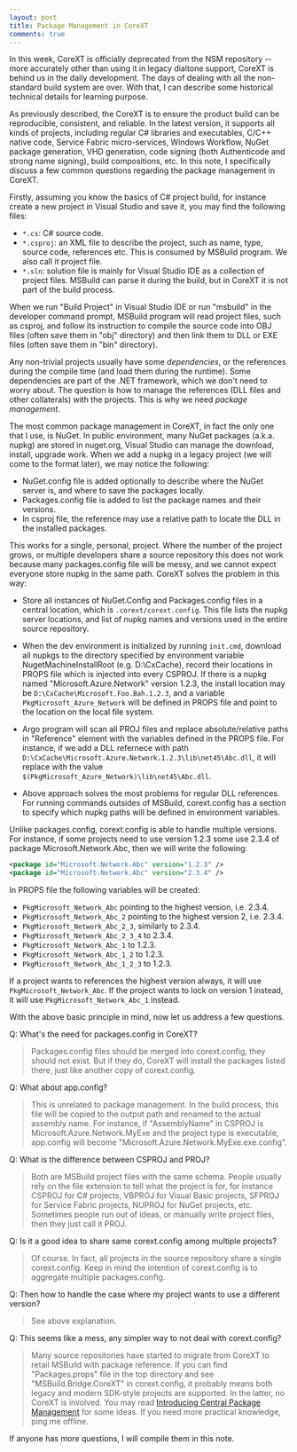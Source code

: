 ```yaml
---
layout: post
title: Package Management in CoreXT
comments: true
---
```


In this week, CoreXT is officially deprecated from the NSM repository -- more accurately other than using it in legacy
dialtone support, CoreXT is behind us in the daily development. The days of dealing with all the non-standard build
system are over. With that, I can describe some historical technical details for learning purpose.

As previously described, the CoreXT is to ensure the product build can be reproducible, consistent, and reliable. In the
latest version, it supports all kinds of projects, including regular C# libraries and executables, C/C++ native code,
Service Fabric micro-services, Windows Workflow, NuGet package generation, VHD generation, code signing (both
Authenticode and strong name signing), build compositions, etc. In this note, I specifically discuss a few common
questions regarding the package management in CoreXT.

Firstly, assuming you know the basics of C# project build, for instance create a new project in Visual Studio and save
it, you may find the following files:

- `*.cs`: C# source code.
- `*.csproj`: an XML file to describe the project, such as name, type, source code, references etc. This is consumed by
  MSBuild program. We also call it project file.
- `*.sln`: solution file is mainly for Visual Studio IDE as a collection of project files. MSBuild can parse it during
  the build, but in CoreXT it is not part of the build process.

When we run "Build Project" in Visual Studio IDE or run "msbuild" in the developer command prompt, MSBuild program will
read project files, such as csproj, and follow its instruction to compile the source code into OBJ files (often save
them in "obj" directory) and then link them to DLL or EXE files (often save them in "bin" directory).

Any non-trivial projects usually have some _dependencies_, or the references during the compile time (and load them
during the runtime). Some dependencies are part of the .NET framework, which we don't need to worry about. The question
is how to manage the references (DLL files and other collaterals) with the projects. This is why we need _package
management_.

The most common package management in CoreXT, in fact the only one that I use, is NuGet. In public environment, many
NuGet packages (a.k.a. nupkg) are stored in nuget.org, Visual Studio can manage the download, install, upgrade work.
When we add a nupkg in a legacy project (we will come to the format later), we may notice the following:

- NuGet.config file is added optionally to describe where the NuGet server is, and where to save the packages locally.
- Packages.config file is added to list the package names and their versions.
- In csproj file, the reference may use a relative path to locate the DLL in the installed packages.

This works for a single, personal, project. Where the number of the project grows, or multiple developers share a source
repository this does not work because many packages.config file will be messy, and we cannot expect everyone store nupkg
in the same path. CoreXT solves the problem in this way:

- Store all instances of NuGet.Config and Packages.config files in a central location, which is `.corext/corext.config`.
  This file lists the nupkg server locations, and list of nupkg names and versions used in the entire source repository.

- When the dev environment is initialized by running `init.cmd`, download all nupkgs to the directory specified by
  environment variable NugetMachineInstallRoot (e.g. D:\CxCache), record their locations in PROPS file which is injected
  into every CSPROJ. If there is a nupkg named "Microsoft.Azure.Network" version 1.2.3, the install location may be
  `D:\CxCache\Microsoft.Foo.Bah.1.2.3`, and a variable `PkgMicrosoft_Azure_Network` will be defined in PROPS file and
  point to the location on the local file system.

- Argo program will scan all PROJ files and replace absolute/relative paths in "Reference" element with the variables
  defined in the PROPS file. For instance, if we add a DLL refernece with path
  `D:\CxCache\Microsoft.Azure.Network.1.2.3\lib\net45\Abc.dll`, it will replace with the value
  `$(PkgMicrosoft_Azure_Network)\lib\net45\Abc.dll`.

- Above approach solves the most problems for regular DLL references. For running commands outsides of MSBuild,
  corext.config has a section to specify which nupkg paths will be defined in environment variables.

Unlike packages.config, corext.config is able to handle multiple versions. For instance, if some projects need to use
version 1.2.3 some use 2.3.4 of package Microsoft.Network.Abc, then we will write the following:

```xml
<package id="Microsoft.Network.Abc" version="1.2.3" />
<package id="Microsoft.Network.Abc" version="2.3.4" />
```

In PROPS file the following variables will be created:

- `PkgMicrosoft_Network_Abc` pointing to the highest version, i.e. 2.3.4.
- `PkgMicrosoft_Network_Abc_2` pointing to the highest version 2, i.e. 2.3.4.
- `PkgMicrosoft_Network_Abc_2_3`, similarly to 2.3.4.
- `PkgMicrosoft_Network_Abc_2_3_4` to 2.3.4.
- `PkgMicrosoft_Network_Abc_1` to 1.2.3.
- `PkgMicrosoft_Network_Abc_1_2` to 1.2.3.
- `PkgMicrosoft_Network_Abc_1_2_3` to 1.2.3.

If a project wants to references the highest version always, it will use `PkgMicrosoft_Network_Abc`. If the project
wants to lock on version 1 instead, it will use `PkgMicrosoft_Network_Abc_1` instead.

With the above basic principle in mind, now let us address a few questions.

Q: What's the need for packages.config in CoreXT?

> Packages.config files should be merged into corext.config, they should not exist. But if they do, CoreXT will install
> the packages listed there, just like another copy of corext.config.

Q: What about app.config?

> This is unrelated to package management. In the build process, this file will be copied to the output path and renamed
> to the actual assembly name. For instance, if "AssemblyName" in CSPROJ is Microsoft.Azure.Network.MyExe and the
> project type is executable, app.config will become "Microsoft.Azure.Network.MyExe.exe.config".

Q: What is the difference between CSPROJ and PROJ?

> Both are MSBuild project files with the same schema. People usually rely on the file extension to tell what the
> project is for, for instance CSPROJ for C# projects, VBPROJ for Visual Basic projects, SFPROJ for Service Fabric
> projects, NUPROJ for NuGet projects, etc. Sometimes people run out of ideas, or manually write project files, then
> they just call it PROJ.

Q: Is it a good idea to share same corext.config among multiple projects?

> Of course. In fact, all projects in the source repository share a single corext.config. Keep in mind the intention of
> corext.config is to aggregate multiple packages.config.

Q: Then how to handle the case where my project wants to use a different version?

> See above explanation.

Q: This seems like a mess, any simpler way to not deal with corext.config?

> Many source repositories have started to migrate from CoreXT to retail MSBuild with package reference. If you can find
> "Packages.props" file in the top directory and see "MSBuild.Bridge.CoreXT" in corext.config, it probably means both
> legacy and modern SDK-style projects are supported. In the latter, no CoreXT is involved. You may read [Introducing
> Central Package Management](https://devblogs.microsoft.com/nuget/introducing-central-package-management/) for some
> ideas. If you need more practical knowledge, ping me offline.

If anyone has more questions, I will compile them in this note.
